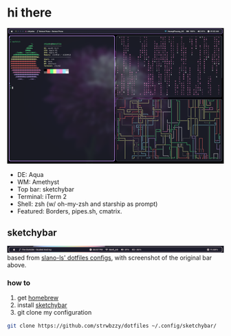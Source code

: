 # hi there
![preview](https://github.com/strwbzzy/dotfiles/blob/3bf40cc43892a7dd7b4032c8bbe336f209602a25/image/Screenshot%202024-06-29%20at%2001.02.12.png)

- DE: Aqua 
- WM: Amethyst
- Top bar: sketchybar
- Terminal: iTerm 2
- Shell: zsh (w/ oh-my-zsh and starship as prompt)
- Featured: Borders, pipes.sh, cmatrix.
## sketchybar
![screenshot of the original bar](.config/sketchybar/screenshot.png)
based from [slano-ls' dotfiles configs](https://github.com/slano-ls/SketchyBar), with screenshot of the original bar above.
### how to
1. get [homebrew](https://brew.sh)
2. install [sketchybar](https://github.com/FelixKratz/SketchyBar)
3. git clone my configuration
```bash
git clone https://github.com/strwbzzy/dotfiles ~/.config/sketchybar/
```
